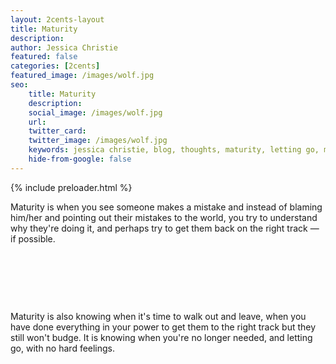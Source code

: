 ```yaml
---
layout: 2cents-layout
title: Maturity
description: 
author: Jessica Christie
featured: false
categories: [2cents]
featured_image: /images/wolf.jpg
seo: 
    title: Maturity
    description: 
    social_image: /images/wolf.jpg
    url:
    twitter_card:
    twitter_image: /images/wolf.jpg
    keywords: jessica christie, blog, thoughts, maturity, letting go, mistakes, understand
    hide-from-google: false
---
```


{% include preloader.html %}

Maturity is when you see someone makes a mistake and instead of blaming him/her and pointing out their mistakes to the world, you try to understand why they're doing it, and perhaps try to get them back on the right track ― if possible.

&nbsp;

&nbsp;

&nbsp;

Maturity is also knowing when it's time to walk out and leave, when you have done everything in your power to get them to the right track but they still won't budge. It is knowing when you're no longer needed, and letting go, with no hard feelings.

&nbsp;

&nbsp;

&nbsp;
